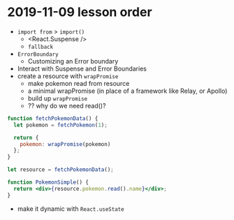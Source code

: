 # 2019-11-09 lesson order

- `import from` > `import()`
  - <React.Suspense />
  - `fallback`
- `ErrorBoundary`
  - Customizing an Error boundary
- Interact with Suspense and Error Boundaries
- create a resource with `wrapPromise`
  - make pokemon read from resource
  - a minimal wrapPromise (in place of a framework like Relay, or Apollo)
  - build up `wrapPromise`
  - ?? why do we need read()?

```jsx
function fetchPokemonData() {
  let pokemon = fetchPokemon(1);

  return {
    pokemon: wrapPromise(pokemon)
  };
}

let resource = fetchPokemonData();

function PokemonSimple() {
  return <div>{resource.pokemon.read().name}</div>;
}
```

- make it dynamic with `React.useState`
